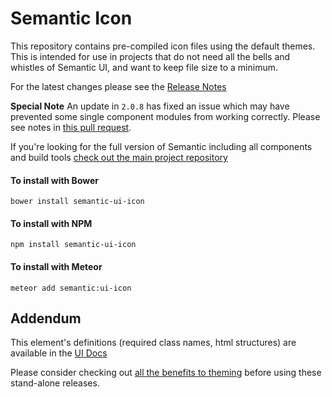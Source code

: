 # Semantic Icon

This repository contains pre-compiled icon files using the default themes. This is intended for use in projects that do not need all the bells and whistles of Semantic UI, and want to keep file size to a minimum.

For the latest changes please see the [Release Notes](https://github.com/Semantic-Org/UI-Icon/blob/master/RELEASE-NOTES.md)

**Special Note**
An update in `2.0.8` has fixed an issue which may have prevented some single component modules from working correctly. Please see notes in [this pull request](https://github.com/Semantic-Org/Semantic-UI/pull/2816).

If you're looking for the full version of Semantic including all components and build tools [check out the main project repository](https://github.com/Semantic-Org/Semantic-UI/tree/1.0)

#### To install with Bower
```
bower install semantic-ui-icon
```

#### To install with NPM
```
npm install semantic-ui-icon
```

#### To install with Meteor
```
meteor add semantic:ui-icon
```


## Addendum

This element's definitions (required class names, html structures) are available in the [UI Docs](http://www.semantic-ui.com)

Please consider checking out [all the benefits to theming](http://www.learnsemantic.com/guide/expert.html) before using these stand-alone releases.
